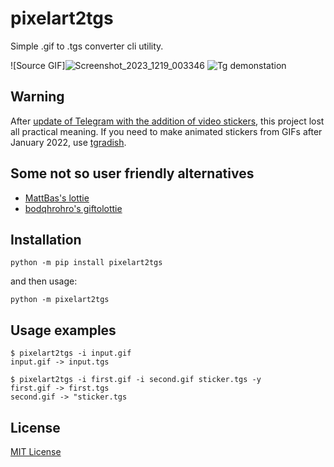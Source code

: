 # pixelart2tgs

Simple .gif to .tgs converter cli utility.

![Source GIF]![Screenshot_2023_1219_003346](https://github.com/Deyvey/codespaces-blank/assets/88993196/a6aec8aa-95e2-4a64-a1fe-2dc4ff97c723)
![Tg demonstation](https://github.com/liebert/pixelart2tgs/raw/master/images/tg.gif)


## Warning

After [update of Telegram with the addition of video stickers][UPD], this project lost all practical meaning. If you need to make animated stickers from GIFs after January 2022, use [tgradish][TGR].

[UPD]: https://telegram.org/blog/video-stickers-better-reactions
[TGR]: https://github.com/sliva0/tgradish

## Some not so user friendly alternatives

 - [MattBas's lottie](https://pypi.org/project/lottie/)
 - [bodqhrohro's giftolottie](https://github.com/bodqhrohro/giftolottie)


## Installation

``` console
python -m pip install pixelart2tgs
```

and then usage:

``` console
python -m pixelart2tgs
```


## Usage examples

``` console
$ pixelart2tgs -i input.gif
input.gif -> input.tgs
```

``` console
$ pixelart2tgs -i first.gif -i second.gif sticker.tgs -y
first.gif -> first.tgs
second.gif -> "sticker.tgs
```

## License

[MIT License](LICENSE.txt)
